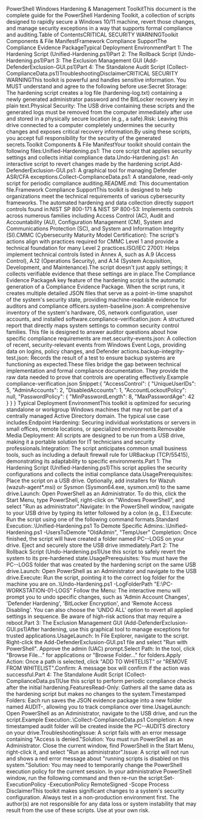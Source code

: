 PowerShell Windows Hardening & Management ToolkitThis document is the complete guide for the PowerShell Hardening Toolkit, a collection of scripts designed to rapidly secure a Windows 10/11 machine, revert those changes, and manage security exceptions in a way that supports formal compliance and auditing.Table of ContentsCRITICAL SECURITY WARNINGToolkit Components & File ManifestFramework Compliance SupportThe Compliance Evidence PackageTypical Deployment EnvironmentPart 1: The Hardening Script (Unified-Hardening.ps1)Part 2: The Rollback Script (Undo-Hardening.ps1)Part 3: The Exclusion Management GUI (Add-DefenderExclusion-GUI.ps1)Part 4: The Standalone Audit Script (Collect-ComplianceData.ps1)TroubleshootingDisclaimerCRITICAL SECURITY WARNINGThis toolkit is powerful and handles sensitive information. You MUST understand and agree to the following before use:Secret Storage: The hardening script creates a log file (hardening-log.txt) containing a newly generated administrator password and the BitLocker recovery key in plain text.Physical Security: The USB drive containing these scripts and the generated logs must be removed from the computer immediately after use and stored in a physically secure location (e.g., a safe).Risk: Leaving this drive connected to a computer completely undermines the security changes and exposes critical recovery information.By using these scripts, you accept full responsibility for the security of the generated secrets.Toolkit Components & File ManifestYour toolkit should contain the following files:Unified-Hardening.ps1: The core script that applies security settings and collects initial compliance data.Undo-Hardening.ps1: An interactive script to revert changes made by the hardening script.Add-DefenderExclusion-GUI.ps1: A graphical tool for managing Defender ASR/CFA exceptions.Collect-ComplianceData.ps1: A standalone, read-only script for periodic compliance auditing.README.md: This documentation file.Framework Compliance SupportThis toolkit is designed to help organizations meet the technical requirements of various cybersecurity frameworks. The automated hardening and data collection directly support controls found in:NIST SP 800-171 & NIST SP 800-53: Implements controls across numerous families including Access Control (AC), Audit and Accountability (AU), Configuration Management (CM), System and Communications Protection (SC), and System and Information Integrity (SI).CMMC (Cybersecurity Maturity Model Certification): The script's actions align with practices required for CMMC Level 1 and provide a technical foundation for many Level 2 practices.ISO/IEC 27001: Helps implement technical controls listed in Annex A, such as A.9 (Access Control), A.12 (Operations Security), and A.14 (System Acquisition, Development, and Maintenance).The script doesn't just apply settings; it collects verifiable evidence that these settings are in place.The Compliance Evidence PackageA key feature of the hardening script is the automatic generation of a Compliance Evidence Package. When the script runs, it creates multiple detailed JSON files that serve as a point-in-time snapshot of the system's security state, providing machine-readable evidence for auditors and compliance officers.system-baseline.json: A comprehensive inventory of the system's hardware, OS, network configuration, user accounts, and installed software.compliance-verification.json: A structured report that directly maps system settings to common security control families. This file is designed to answer auditor questions about how specific compliance requirements are met.security-events.json: A collection of recent, security-relevant events from Windows Event Logs, providing data on logins, policy changes, and Defender actions.backup-integrity-test.json: Records the result of a test to ensure backup systems are functioning as expected.These files bridge the gap between technical implementation and formal compliance documentation. They provide the raw data needed to prove that controls are operating effectively.Example compliance-verification.json Snippet:{
  "AccessControl": {
    "UniqueUserIDs": 5,
    "AdminAccounts": 2,
    "DisabledAccounts": 1,
    "AccountLockoutPolicy": null,
    "PasswordPolicy": {
      "MinPasswordLength": 8,
      "MaxPasswordAge": 42
    }
  }
}
Typical Deployment EnvironmentThis toolkit is optimized for securing standalone or workgroup Windows machines that may not be part of a centrally managed Active Directory domain. The typical use case includes:Endpoint Hardening: Securing individual workstations or servers in small offices, remote locations, or specialized environments.Removable Media Deployment: All scripts are designed to be run from a USB drive, making it a portable solution for IT technicians and security professionals.Integration: The script anticipates common small business tools, such as including a default firewall rule for URBackup (TCP/55415), demonstrating its adaptability to specific environments.Part 1: The Hardening Script (Unified-Hardening.ps1)This script applies the security configurations and collects the initial compliance data.UsagePrerequisites: Place the script on a USB drive. Optionally, add installers for Wazuh (wazuh-agent*.msi) or Sysmon (Sysmon64.exe, sysmon.xml) to the same drive.Launch: Open PowerShell as an Administrator. To do this, click the Start Menu, type PowerShell, right-click on "Windows PowerShell", and select "Run as administrator".Navigate: In the PowerShell window, navigate to your USB drive by typing its letter followed by a colon (e.g., E:).Execute: Run the script using one of the following command formats.Standard Execution:.\Unified-Hardening.ps1
To Demote Specific Admins:.\Unified-Hardening.ps1 -UsersToDemote "OldAdmin", "TempUser"
Completion: Once finished, the script will have created a folder named PC-<ComputerName>-LOGS on your drive. Eject and securely store the USB drive immediately.Part 2: The Rollback Script (Undo-Hardening.ps1)Use this script to safely revert the system to its pre-hardened state.UsagePrerequisites: You must have the PC-<ComputerName>-LOGS folder that was created by the hardening script on the same USB drive.Launch: Open PowerShell as an Administrator and navigate to the USB drive.Execute: Run the script, pointing it to the correct log folder for the machine you are on..\Undo-Hardening.ps1 -LogFolderPath "E:\PC-WORKSTATION-01-LOGS"
Follow the Menu: The interactive menu will prompt you to undo specific changes, such as 'Admin Account Changes', 'Defender Hardening', 'BitLocker Encryption', and 'Remote Access Disabling'. You can also choose the 'UNDO ALL' option to revert all applied settings in sequence. Be aware of high-risk actions that may require a reboot.Part 3: The Exclusion Management GUI (Add-DefenderExclusion-GUI.ps1)After hardening, use this graphical tool to manage exceptions for trusted applications.UsageLaunch: In File Explorer, navigate to the script. Right-click the Add-DefenderExclusion-GUI.ps1 file and select "Run with PowerShell". Approve the admin (UAC) prompt.Select Path: In the tool, click "Browse File..." for applications or "Browse Folder..." for folders.Apply Action: Once a path is selected, click "ADD TO WHITELIST" or "REMOVE FROM WHITELIST".Confirm: A message box will confirm if the action was successful.Part 4: The Standalone Audit Script (Collect-ComplianceData.ps1)Use this script to perform periodic compliance checks after the initial hardening.FeaturesRead-Only: Gathers all the same data as the hardening script but makes no changes to the system.Timestamped Folders: Each run saves the JSON evidence package into a new folder named AUDIT-<timestamp>, allowing you to track compliance over time.UsageLaunch: Open PowerShell as an Administrator, navigate to the USB drive, and run the script.Example Execution:.\Collect-ComplianceData.ps1
Completion: A new timestamped audit folder will be created inside the PC-<ComputerName>-AUDITS directory on your drive.TroubleshootingIssue: A script fails with an error message containing "Access is denied."Solution: You must run PowerShell as an Administrator. Close the current window, find PowerShell in the Start Menu, right-click it, and select "Run as administrator".Issue: A script will not run and shows a red error message about "running scripts is disabled on this system."Solution: You may need to temporarily change the PowerShell execution policy for the current session. In your administrative PowerShell window, run the following command and then re-run the script:Set-ExecutionPolicy -ExecutionPolicy RemoteSigned -Scope Process
DisclaimerThis toolkit makes significant changes to a system's security configuration. Always test in a non-production environment first. The author(s) are not responsible for any data loss or system instability that may result from the use of these scripts. Use at your own risk.
